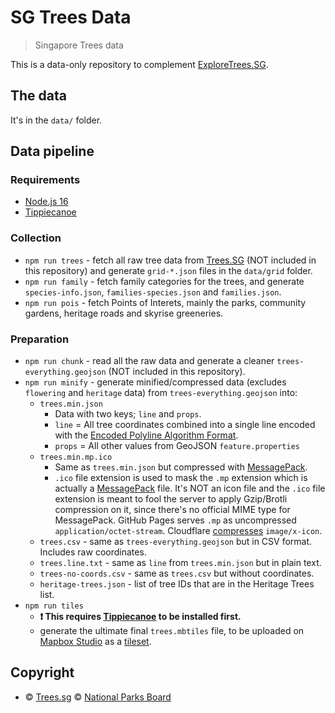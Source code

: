 SG Trees Data
===

> Singapore Trees data

This is a data-only repository to complement [ExploreTrees.SG](https://exploretrees.sg).

The data
---

It's in the `data/` folder.

Data pipeline
---

### Requirements

- [Node.js 16](https://nodejs.org/)
- [Tippiecanoe](https://github.com/mapbox/tippecanoe)

### Collection

- `npm run trees` - fetch all raw tree data from [Trees.SG](http://trees.sg) (NOT included in this repository) and generate `grid-*.json` files in the `data/grid` folder.
- `npm run family` - fetch family categories for the trees, and generate `species-info.json`, `families-species.json` and `families.json`.
- `npm run pois` - fetch Points of Interets, mainly the parks, community gardens, heritage roads and skyrise greeneries.
  

### Preparation

- `npm run chunk` - read all the raw data and generate a cleaner `trees-everything.geojson` (NOT included in this repository).
- `npm run minify` - generate minified/compressed data (excludes `flowering` and `heritage` data) from `trees-everything.geojson` into:
  -  `trees.min.json`
     - Data with two keys; `line` and `props`.
     - `line` = All tree coordinates combined into a single line encoded with the [Encoded Polyline Algorithm Format](https://developers.google.com/maps/documentation/utilities/polylinealgorithm).
     - `props` = All other values from GeoJSON `feature.properties`
  -  `trees.min.mp.ico`
     - Same as `trees.min.json` but compressed with [MessagePack](https://msgpack.org/).
     - `.ico` file extension is used to mask the `.mp` extension which is actually a [MessagePack](https://msgpack.org/) file. It's NOT an icon file and the `.ico` file extension is meant to fool the server to apply Gzip/Brotli compression on it, since there's no official MIME type for MessagePack. GitHub Pages serves `.mp` as uncompressed `application/octet-stream`. Cloudflare [compresses](https://support.cloudflare.com/hc/en-us/articles/200168396-What-will-Cloudflare-compress-) `image/x-icon`.
  -  `trees.csv` - same as `trees-everything.geojson` but in CSV format. Includes raw coordinates.
  -  `trees.line.txt` - same as `line` from `trees.min.json` but in plain text.
  -  `trees-no-coords.csv` - same as `trees.csv` but without coordinates.
  -  `heritage-trees.json` - list of tree IDs that are in the Heritage Trees list.
- `npm run tiles`
  - **❗ This requires [Tippiecanoe](https://github.com/mapbox/tippecanoe) to be installed first.**
  - generate the ultimate final `trees.mbtiles` file, to be uploaded on [Mapbox Studio](https://www.mapbox.com/mapbox-studio/) as a [tileset](https://www.mapbox.com/help/define-tileset/).

## Copyright

- © [Trees.sg](http://trees.sg) © [National Parks Board](http://www.nparks.gov.sg/)

